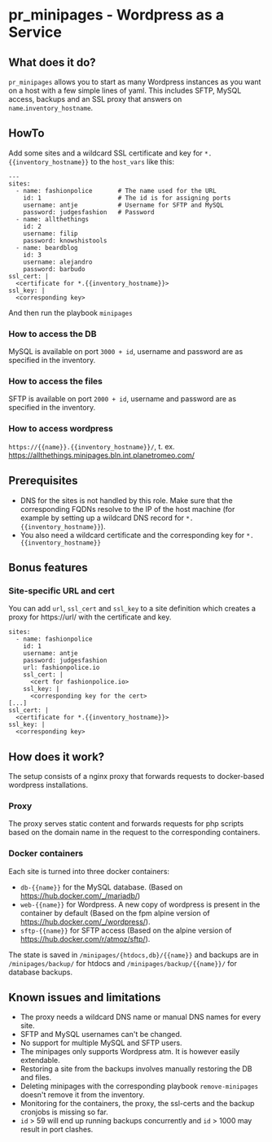 # pr_minipages - Wordpress as a Service
## What does it do?
`pr_minipages` allows you to start as many Wordpress instances as you want on a host with a few simple lines of yaml. This includes SFTP, MySQL access, backups and an SSL proxy that answers on `name`.`inventory_hostname`.
## HowTo
Add some sites and a wildcard SSL certificate and key for `*.{{inventory_hostname}}` to the `host_vars` like this:
```
---
sites:
  - name: fashionpolice       # The name used for the URL
    id: 1                     # The id is for assigning ports
    username: antje           # Username for SFTP and MySQL
    password: judgesfashion   # Password
  - name: allthethings
    id: 2
    username: filip
    password: knowshistools
  - name: beardblog
    id: 3
    username: alejandro
    password: barbudo
ssl_cert: |
  <certificate for *.{{inventory_hostname}}>
ssl_key: |
  <corresponding key>
```
And then run the playbook `minipages`
### How to access the DB
MySQL is available on port `3000 + id`, username and password are as specified in the inventory.
### How to access the files
SFTP is available on port `2000 + id`, username and password are as specified in the inventory.
### How to access wordpress
`https://{{name}}.{{inventory_hostname}}/`, t.  ex. https://allthethings.minipages.bln.int.planetromeo.com/
## Prerequisites
* DNS for the sites is not handled by this role. Make sure that the corresponding FQDNs resolve to the IP of the host machine (for example by setting up a wildcard DNS record for `*.{{inventory_hostname}}`).
* You also need a wildcard certificate and the corresponding key for `*.{{inventory_hostname}}`
## Bonus features
### Site-specific URL and cert
You can add `url`, `ssl_cert` and `ssl_key` to a site definition which creates a proxy for https://url/ with the certificate and key.
```
sites:
  - name: fashionpolice
    id: 1
    username: antje
    password: judgesfashion
    url: fashionpolice.io
    ssl_cert: |
      <cert for fashionpolice.io>
    ssl_key: |
      <corresponding key for the cert>
[...]
ssl_cert: |
  <certificate for *.{{inventory_hostname}}>
ssl_key: |
  <corresponding key>
```
## How does it work?
The setup consists of a nginx proxy that forwards requests to docker-based wordpress installations.
### Proxy
The proxy serves static content and forwards requests for php scripts based on the domain name in the request to the corresponding containers.
### Docker containers
Each site is turned into three docker containers:
* `db-{{name}}` for the MySQL database. (Based on  https://hub.docker.com/_/mariadb/)
* `web-{{name}}` for Wordpress. A new copy of wordpress is present in the container by default (Based on the fpm alpine version of https://hub.docker.com/_/wordpress/).
* `sftp-{{name}}` for SFTP access (Based on the alpine version of https://hub.docker.com/r/atmoz/sftp/).

The state is saved in `/minipages/{htdocs,db}/{{name}}` and backups are in `/minipages/backup/` for htdocs and `/minipages/backup/{{name}}/` for database backups.
## Known issues and limitations
* The proxy needs a wildcard DNS name or manual DNS names for every site.
* SFTP and MySQL usernames can't be changed.
* No support for multiple MySQL and SFTP users.
* The minipages only supports Wordpress atm. It is however easily extendable.
* Restoring a site from the backups involves manually restoring the DB and files.
* Deleting minipages with the corresponding playbook `remove-minipages` doesn't remove it from the inventory.
* Monitoring for the containers, the proxy, the ssl-certs and the backup cronjobs is missing so far.
* `id` > 59 will end up running backups concurrently and `id` > 1000 may result in port clashes.

